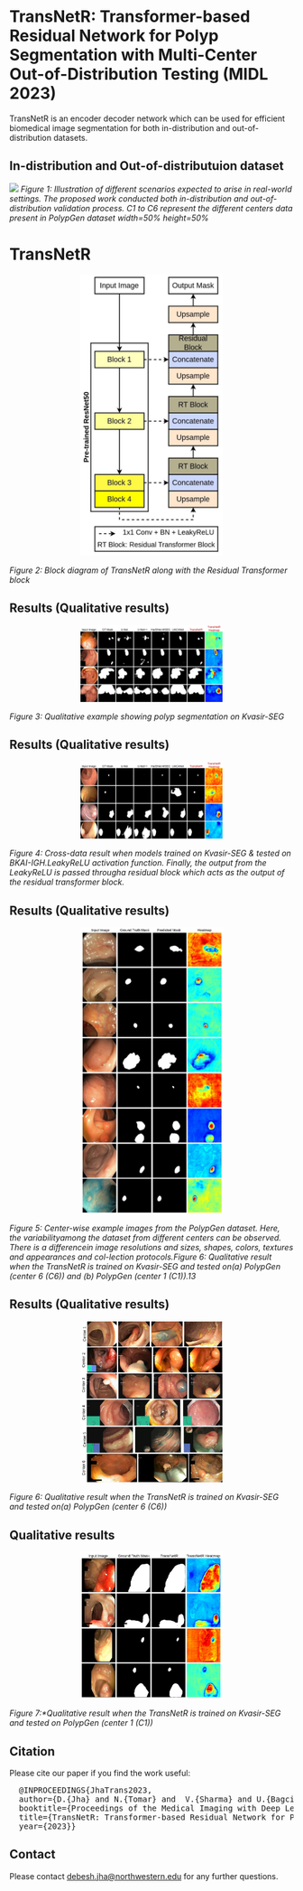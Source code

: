 # TransNetR: Transformer-based Residual Network for Polyp Segmentation with Multi-Center Out-of-Distribution Testing (MIDL 2023)

TransNetR is an encoder decoder network which can be used for efficient biomedical image segmentation for both in-distribution and out-of-distribution datasets. 

## In-distribution and Out-of-distributuion dataset
<img src="IntroTransNetR.png">
<em>Figure 1: Illustration  of  different  scenarios  expected  to  arise  in  real-world  settings. The proposed work conducted both in-distribution and out-of-distribution validation process.  C1 to C6 represent the different centers data present in PolypGen dataset width=50% height=50%</em>

# TransNetR 
<p align="center">
<img src="Architecture.jpg" width=50% height=50% alt>
  
<em>Figure 2: Block diagram of TransNetR along with the Residual Transformer block </em>
  </p>

## Results (Qualitative results)
<p align="center">
<img src="results.jpg" width=50% height=50% alt> 
  
<em> Figure 3: Qualitative example showing polyp segmentation on Kvasir-SEG </em>
  </p>
   
   
 ## Results (Qualitative results)
<p align="center">
<img src="bkai_crossdata.jpg" width=50% height=50% alt>
  
<em>Figure 4: Cross-data result when models trained on Kvasir-SEG & tested on BKAI-IGH.LeakyReLU activation function.  Finally, the output from the LeakyReLU is passed througha residual block which acts as the output of the residual transformer block.</em>
</p>
  
   ## Results (Qualitative results)
<p align="center">
<img src="supplementry_C1.jpeg" width=50% height=50% alt>
  
<em>Figure 5: Center-wise  example  images  from  the  PolypGen  dataset. Here,  the  variabilityamong the dataset from different centers can be observed.  There is a differencein image resolutions and sizes, shapes, colors, textures and appearances and col-lection protocols.Figure 6:  Qualitative result when the TransNetR is trained on Kvasir-SEG and tested on(a) PolypGen (center 6 (C6)) and (b) PolypGen (center 1 (C1)).13 </em>
 </p>
   
 ## Results (Qualitative results)
<p align="center">
<img src="polypgen-samples.jpg" width=50% height=50% alt>
  
<em>Figure 6: Qualitative result when the TransNetR is trained on Kvasir-SEG and tested on(a) PolypGen (center 6 (C6)) </em>
 </p>

## Qualitative results
<p align="center">
<img src="supplementry_C6.jpg" width=50% height=50% alt>
  
<em>Figure 7:*Qualitative result when the TransNetR is trained on Kvasir-SEG and tested on PolypGen (center 1 (C1)) </em>
 </p>


## Citation
Please cite our paper if you find the work useful: 
<pre>
  @INPROCEEDINGS{JhaTrans2023,
  author={D.{Jha} and N.{Tomar} and  V.{Sharma} and U.{Bagci}}, 
  booktitle={Proceedings of the Medical Imaging with Deep Learning}, 
  title={TransNetR: Transformer-based Residual Network for Polyp Segmentation with Multi-Center Out-of-Distribution Testing}, 
  year={2023}}
</pre>


## Contact
Please contact debesh.jha@northwestern.edu for any further questions. 
